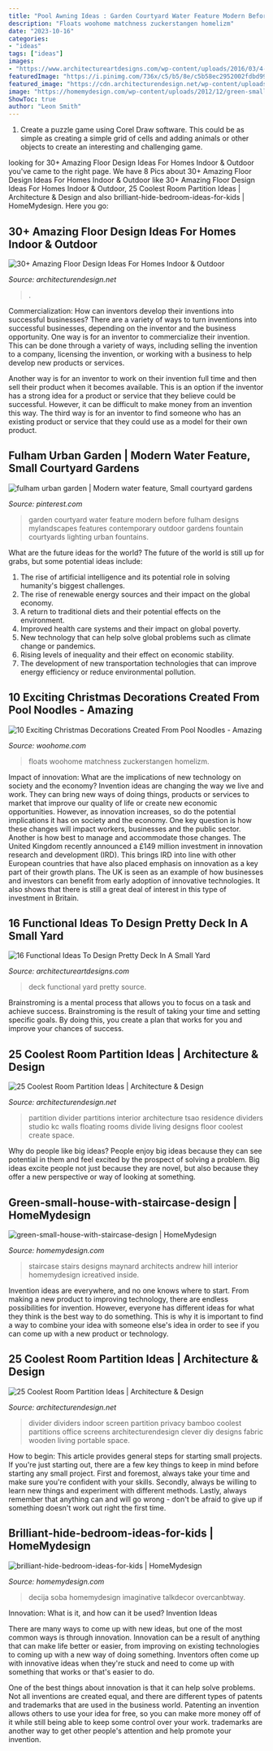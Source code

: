 ```yaml
---
title: "Pool Awning Ideas : Garden Courtyard Water Feature Modern Before Fulham Designs Mylandscapes Features Contemporary Outdoor Gardens Fountain Courtyards Lighting Urban Fountains"
description: "Floats woohome matchness zuckerstangen homelizm"
date: "2023-10-16"
categories:
- "ideas"
tags: ["ideas"]
images:
- "https://www.architectureartdesigns.com/wp-content/uploads/2016/03/4-53.jpg"
featuredImage: "https://i.pinimg.com/736x/c5/b5/8e/c5b58ec2952002fdbd9930636ad6f91d.jpg"
featured_image: "https://cdn.architecturendesign.net/wp-content/uploads/2015/08/AD-Indoor-Outdoor-Floor-Design-Ideas-21.jpg"
image: "https://homemydesign.com/wp-content/uploads/2012/12/green-small-house-with-staircase-design.jpg"
ShowToc: true
author: "Leon Smith"
---
```



1. Create a puzzle game using Corel Draw software. This could be as simple as creating a simple grid of cells and adding animals or other objects to create an interesting and challenging game. 

	

		
looking for 30+ Amazing Floor Design Ideas For Homes Indoor &amp; Outdoor you've came to the right page. We have 8 Pics about 30+ Amazing Floor Design Ideas For Homes Indoor &amp; Outdoor like 30+ Amazing Floor Design Ideas For Homes Indoor &amp; Outdoor, 25 Coolest Room Partition Ideas | Architecture &amp; Design and also brilliant-hide-bedroom-ideas-for-kids | HomeMydesign. Here you go:
		
    
## 30+ Amazing Floor Design Ideas For Homes Indoor &amp; Outdoor

<img loading=lazy src="https://cdn.architecturendesign.net/wp-content/uploads/2015/08/AD-Indoor-Outdoor-Floor-Design-Ideas-21.jpg" onerror="this.onerror=null;this.src='https://tse2.mm.bing.net/th?id=OIP.K8DN2tCv0pbdZ-JeeS_u-gHaLH&amp;pid=15.1';" alt="30+ Amazing Floor Design Ideas For Homes Indoor &amp; Outdoor">

_Source: architecturendesign.net_

>. 

	

Commercialization: How can inventors develop their inventions into successful businesses?
There are a variety of ways to turn inventions into successful businesses, depending on the inventor and the business opportunity. 
One way is for an inventor to commercialize their invention. This can be done through a variety of ways, including selling the invention to a company, licensing the invention, or working with a business to help develop new products or services. 

Another way is for an inventor to work on their invention full time and then sell their product when it becomes available. This is an option if the inventor has a strong idea for a product or service that they believe could be successful. However, it can be difficult to make money from an invention this way. 
The third way is for an inventor to find someone who has an existing product or service that they could use as a model for their own product.

    
## Fulham Urban Garden | Modern Water Feature, Small Courtyard Gardens

<img loading=lazy src="https://i.pinimg.com/736x/c5/b5/8e/c5b58ec2952002fdbd9930636ad6f91d.jpg" onerror="this.onerror=null;this.src='https://tse2.mm.bing.net/th?id=OIP.fWTuJhBd231-PZVndbEpgwAAAA&amp;pid=15.1';" alt="fulham urban garden | Modern water feature, Small courtyard gardens">

_Source: pinterest.com_

>garden courtyard water feature modern before fulham designs mylandscapes features contemporary outdoor gardens fountain courtyards lighting urban fountains. 

	

What are the future ideas for the world?
The future of the world is still up for grabs, but some potential ideas include: 
1. The rise of artificial intelligence and its potential role in solving humanity's biggest challenges. 
2. The rise of renewable energy sources and their impact on the global economy. 
3. A return to traditional diets and their potential effects on the environment. 
4. Improved health care systems and their impact on global poverty. 
5. New technology that can help solve global problems such as climate change or pandemics. 
6. Rising levels of inequality and their effect on economic stability. 
7. The development of new transportation technologies that can improve energy efficiency or reduce environmental pollution.

    
## 10 Exciting Christmas Decorations Created From Pool Noodles - Amazing

<img loading=lazy src="https://www.woohome.com/wp-content/uploads/2017/11/pool-noodle-projects-for-christmas-4.jpg" onerror="this.onerror=null;this.src='https://tse4.mm.bing.net/th?id=OIP.cj1aqKVhHVu8nPQTrZ6CmQHaJ4&amp;pid=15.1';" alt="10 Exciting Christmas Decorations Created From Pool Noodles - Amazing">

_Source: woohome.com_

>floats woohome matchness zuckerstangen homelizm. 

	

Impact of innovation: What are the implications of new technology on society and the economy?
Invention ideas are changing the way we live and work. They can bring new ways of doing things, products or services to market that improve our quality of life or create new economic opportunities. However, as innovation increases, so do the potential implications it has on society and the economy. One key question is how these changes will impact workers, businesses and the public sector. Another is how best to manage and accommodate those changes.
The United Kingdom recently announced a £149 million investment in innovation research and development (IRD). This brings IRD into line with other European countries that have also placed emphasis on innovation as a key part of their growth plans. The UK is seen as an example of how businesses and investors can benefit from early adoption of innovative technologies. It also shows that there is still a great deal of interest in this type of investment in Britain.

    
## 16 Functional Ideas To Design Pretty Deck In A Small Yard

<img loading=lazy src="https://www.architectureartdesigns.com/wp-content/uploads/2016/03/4-53.jpg" onerror="this.onerror=null;this.src='https://tse3.mm.bing.net/th?id=OIP.QvcgdS1OcU7ORPTFuWE8hAAAAA&amp;pid=15.1';" alt="16 Functional Ideas To Design Pretty Deck In A Small Yard">

_Source: architectureartdesigns.com_

>deck functional yard pretty source. 

	

Brainstroming is a mental process that allows you to focus on a task and achieve success. Brainstroming is the result of taking your time and setting specific goals. By doing this, you create a plan that works for you and improve your chances of success.

    
## 25 Coolest Room Partition Ideas | Architecture &amp; Design

<img loading=lazy src="http://cdn.architecturendesign.net/wp-content/uploads/2014/08/559.jpg" onerror="this.onerror=null;this.src='https://tse2.mm.bing.net/th?id=OIP.ezvH4qoRj1glBCBnrbwgYgHaLH&amp;pid=15.1';" alt="25 Coolest Room Partition Ideas | Architecture &amp; Design">

_Source: architecturendesign.net_

>partition divider partitions interior architecture tsao residence dividers studio kc walls floating rooms divide living designs floor coolest create space. 

	

Why do people like big ideas?
People enjoy big ideas because they can see potential in them and feel excited by the prospect of solving a problem. Big ideas excite people not just because they are novel, but also because they offer a new perspective or way of looking at something.

    
## Green-small-house-with-staircase-design | HomeMydesign

<img loading=lazy src="https://homemydesign.com/wp-content/uploads/2012/12/green-small-house-with-staircase-design.jpg" onerror="this.onerror=null;this.src='https://tse3.mm.bing.net/th?id=OIP.OrOVL_ggNi8RbZvzz1NpSgHaKn&amp;pid=15.1';" alt="green-small-house-with-staircase-design | HomeMydesign">

_Source: homemydesign.com_

>staircase stairs designs maynard architects andrew hill interior homemydesign icreatived inside. 

	

Invention ideas are everywhere, and no one knows where to start. From making a new product to improving technology, there are endless possibilities for invention. However, everyone has different ideas for what they think is the best way to do something. This is why it is important to find a way to combine your idea with someone else's idea in order to see if you can come up with a new product or technology.

    
## 25 Coolest Room Partition Ideas | Architecture &amp; Design

<img loading=lazy src="http://cdn.architecturendesign.net/wp-content/uploads/2014/08/2239.jpg" onerror="this.onerror=null;this.src='https://tse4.mm.bing.net/th?id=OIP.ecpa_7Gskj2Q6siJYP2MYQAAAA&amp;pid=15.1';" alt="25 Coolest Room Partition Ideas | Architecture &amp; Design">

_Source: architecturendesign.net_

>divider dividers indoor screen partition privacy bamboo coolest partitions office screens architecturendesign clever diy designs fabric wooden living portable space. 

	

How to begin: This article provides general steps for starting small projects.
If you're just starting out, there are a few key things to keep in mind before starting any small project. First and foremost, always take your time and make sure you're confident with your skills. Secondly, always be willing to learn new things and experiment with different methods. Lastly, always remember that anything can and will go wrong - don't be afraid to give up if something doesn't work out right the first time.

    
## Brilliant-hide-bedroom-ideas-for-kids | HomeMydesign

<img loading=lazy src="https://homemydesign.com/wp-content/uploads/2019/11/brilliant-hide-bedroom-ideas-for-kids.jpg" onerror="this.onerror=null;this.src='https://tse2.mm.bing.net/th?id=OIP.Vv9PMq5BZqJYJVWRG6pj6gHaLH&amp;pid=15.1';" alt="brilliant-hide-bedroom-ideas-for-kids | HomeMydesign">

_Source: homemydesign.com_

>decija soba homemydesign imaginative talkdecor overcanbtway. 

	

Innovation: What is it, and how can it be used?
Invention Ideas

There are many ways to come up with new ideas, but one of the most common ways is through innovation. Innovation can be a result of anything that can make life better or easier, from improving on existing technologies to coming up with a new way of doing something. Inventors often come up with innovative ideas when they're stuck and need to come up with something that works or that's easier to do.

One of the best things about innovation is that it can help solve problems. Not all inventions are created equal, and there are different types of patents and trademarks that are used in the business world. Patenting an invention allows others to use your idea for free, so you can make more money off of it while still being able to keep some control over your work. trademarks are another way to get other people's attention and help promote your invention.


